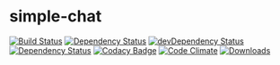 simple-chat
===========

[![Build Status](https://travis-ci.org/VanDalkvist/simple-talk.svg?branch=master)](https://travis-ci.org/VanDalkvist/simple-talk)
[![Dependency Status](https://david-dm.org/VanDalkvist/simple-talk.svg)](https://david-dm.org/VanDalkvist/simple-talk)
[![devDependency Status](https://david-dm.org/VanDalkvist/simple-talk/dev-status.svg)](https://david-dm.org/VanDalkvist/simple-talk#info=devDependencies)
[![Dependency Status](https://www.versioneye.com/user/projects/54de154fc1bbbd5f82000870/badge.svg?style=flat)](https://www.versioneye.com/user/projects/54de154fc1bbbd5f82000870)
[![Codacy Badge](https://www.codacy.com/project/badge/f55c3bc17e7a4aeabc93095c8c603def)](https://www.codacy.com/public/ivan_3/simple-talk)
[![Code Climate](https://codeclimate.com/github/VanDalkvist/simple-talk/badges/gpa.svg)](https://codeclimate.com/github/VanDalkvist/simple-talk)
[![Downloads](https://img.shields.io/github/release/vandalkvist/simple-talk.svg)]()
